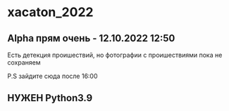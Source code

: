 # xacaton_2022
## Alpha прям очень - 12.10.2022 12:50
Есть детекция проишествий, но фотографии с проишествиями пока не сохраняем

P.S зайдите сюда после 16:00


## НУЖЕН Python3.9
